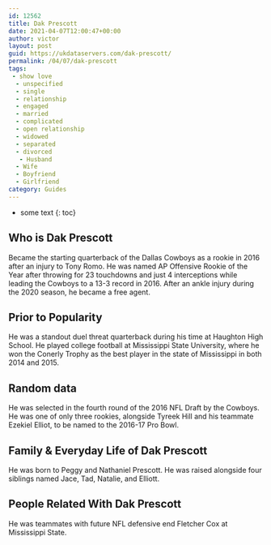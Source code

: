 ```yaml
---
id: 12562
title: Dak Prescott
date: 2021-04-07T12:00:47+00:00
author: victor
layout: post
guid: https://ukdataservers.com/dak-prescott/
permalink: /04/07/dak-prescott
tags:
 - show love
  - unspecified
  - single
  - relationship
  - engaged
  - married
  - complicated
  - open relationship
  - widowed
  - separated
  - divorced
   - Husband
  - Wife
  - Boyfriend
  - Girlfriend
category: Guides
---
```


* some text
{: toc}


## Who is Dak Prescott



Became the starting quarterback of the Dallas Cowboys as a rookie in 2016 after an injury to Tony Romo. He was named AP Offensive Rookie of the Year after throwing for 23 touchdowns and just 4 interceptions while leading the Cowboys to a 13-3 record in 2016. After an ankle injury during the 2020 season, he became a free agent.

                
                
                
## Prior to Popularity



He was a standout duel threat quarterback during his time at Haughton High School. He played college football at Mississippi State University, where he won the Conerly Trophy as the best player in the state of Mississippi in both 2014 and 2015. 

                
                
                
## Random data



He was selected in the fourth round of the 2016 NFL Draft by the Cowboys. He was one of only three rookies, alongside Tyreek Hill and his teammate Ezekiel Elliot, to be named to the 2016-17 Pro Bowl.

                
                
                
## Family & Everyday Life of Dak Prescott



He was born to Peggy and Nathaniel Prescott. He was raised alongside four siblings named Jace, Tad, Natalie, and Elliott. 

                
                
                
## People Related With Dak Prescott



He was teammates with future NFL defensive end Fletcher Cox at Mississippi State.

                
              
            
          
          
          